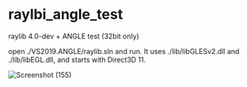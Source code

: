 # raylbi_angle_test
raylib 4.0-dev + ANGLE test (32bit only)


open ./VS2019.ANGLE/raylib.sln and run. It uses ./lib/libGLESv2.dll and ./lib/libEGL.dll, and starts with Direct3D 11.

![Screenshot (155)](https://user-images.githubusercontent.com/2569545/155636310-256d2915-8b0a-4453-a8ca-148ac377b1bc.png)
